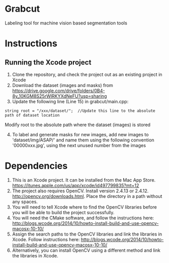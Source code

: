 # Grabcut
Labeling tool for machine vision based segmentation tools


# Instructions
## Running the Xcode project

1. Clone the repository, and check the project out as an existing project in Xcode
2. Download the dataset (images and masks) from https://drive.google.com/drive/folders/0B4-8y_10KGM8S25rWlRKYXdNeFU?usp=sharing
3. Update the following line (Line 15) in grabcut/main.cpp:

```
string root = "/xxx/dataset/";	//Update this line to the absolute path of dataset location
```
Modify root to the absolute path where the dataset (images) is stored

4. To label and generate masks for new images, add new images to 'dataset/img/ASAP/' and name them using the following convention '00000xxx.jpg', using the next unused number from the images

# Dependencies
1. This is an Xcode project. It can be installed from the Mac App Store. https://itunes.apple.com/us/app/xcode/id497799835?mt=12
2. The project also requires OpenCV. Install version 2.4.13 or 2.4.12. http://opencv.org/downloads.html. Place the directory in a path without any spaces.
3. You will need to tell Xcode where to find the OpenCV libraries before you will be able to build the project successfully. 
4. You will need the CMake software, and follow the instructions here: http://blogs.wcode.org/2014/10/howto-install-build-and-use-opencv-macosx-10-10/
5. Assign the search paths to the OpenCV libraries and link the libraries in Xcode. Follow instructions here: http://blogs.wcode.org/2014/10/howto-install-build-and-use-opencv-macosx-10-10/
6. Alternatively, you can install OpenCV using a different method and link the libraries in Xcode. 


